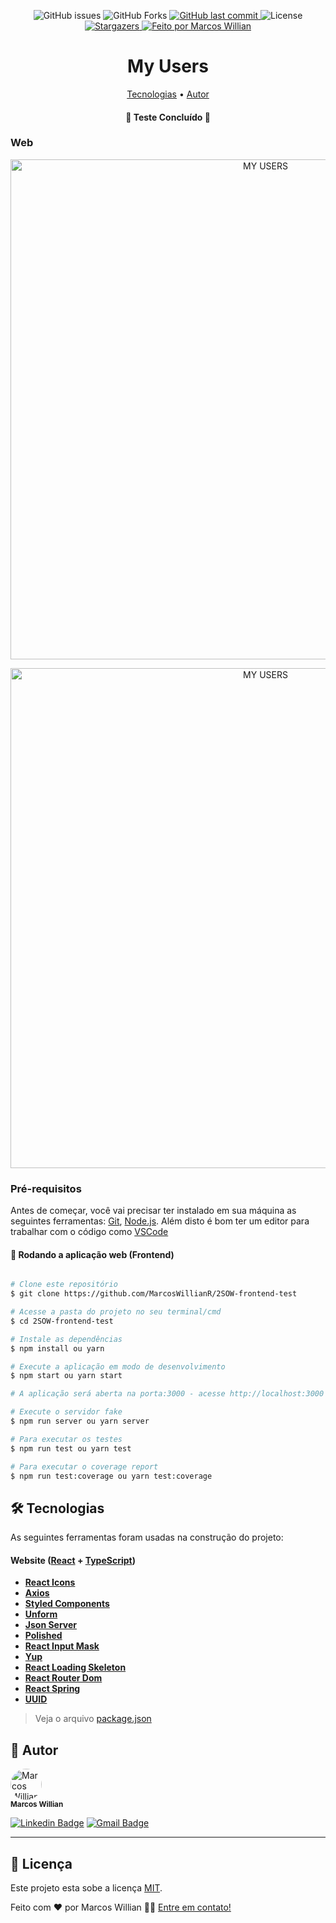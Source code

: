 
<p align="center">
  <img alt="GitHub issues" src="https://img.shields.io/github/issues/MarcosWillianR/2SOW-frontend-test">

  <img alt="GitHub Forks" src="https://img.shields.io/github/forks/MarcosWillianR/2SOW-frontend-test">

  <a href="https://github.com/MarcosWillianR/2SOW-frontend-test/commits/master">
    <img alt="GitHub last commit" src="https://img.shields.io/github/last-commit/MarcosWillianr/2SOW-frontend-test">
  </a>

  <img alt="License" src="https://img.shields.io/badge/license-MIT-117EFF">

  <a href="https://github.com/MarcosWillianR/2SOW-frontend-test/stargazers">
    <img alt="Stargazers" src="https://img.shields.io/github/stars/MarcosWillianR/2SOW-frontend-test">
  </a>

  <a href="https://github.com/MarcosWillianR">
    <img alt="Feito por Marcos Willian" src="http://img.shields.io/badge/feito%20por-Marcos%20Willian-%117EFF">
  </a>
</p>

<h1 align="center">My Users</h1>

<p align="center">
 <a href="#-tecnologias">Tecnologias</a> •
 <a href="#-autor">Autor</a>
</p>

<h4 align="center">
	🚧  Teste Concluído 🚧
</h4>

### Web

<p align="center" style="display: flex; align-items: flex-start; justify-content: center;">
  <img alt="MY USERS" title="#D1" src="src/assets/desktop1.gif" width="800px">
</p>

<p align="center" style="display: flex; align-items: flex-start; justify-content: center;">
  <img alt="MY USERS" title="#D1" src="src/assets/desktop2.gif" width="800px">
</p>


### Pré-requisitos

Antes de começar, você vai precisar ter instalado em sua máquina as seguintes ferramentas:
[Git](https://git-scm.com), [Node.js](https://nodejs.org/en/).
Além disto é bom ter um editor para trabalhar com o código como [VSCode](https://code.visualstudio.com/)

#### 🧭 Rodando a aplicação web (Frontend)

```bash

# Clone este repositório
$ git clone https://github.com/MarcosWillianR/2SOW-frontend-test

# Acesse a pasta do projeto no seu terminal/cmd
$ cd 2SOW-frontend-test

# Instale as dependências
$ npm install ou yarn

# Execute a aplicação em modo de desenvolvimento
$ npm start ou yarn start

# A aplicação será aberta na porta:3000 - acesse http://localhost:3000

# Execute o servidor fake
$ npm run server ou yarn server

# Para executar os testes
$ npm run test ou yarn test

# Para executar o coverage report
$ npm run test:coverage ou yarn test:coverage

```

## 🛠 Tecnologias

As seguintes ferramentas foram usadas na construção do projeto:

#### **Website**  ([React](https://reactjs.org/)  +  [TypeScript](https://www.typescriptlang.org/))

-   **[React Icons](https://react-icons.github.io/react-icons/)**
-   **[Axios](https://github.com/axios/axios)**
-   **[Styled Components](https://github.com/styled-components/styled-components)**
-   **[Unform](https://github.com/Rocketseat/unform)**
-   **[Json Server](https://github.com/typicode/json-server)**
-   **[Polished](https://github.com/styled-components/polished)**
-   **[React Input Mask](https://github.com/sanniassin/react-input-mask)**
-   **[Yup](https://github.com/jquense/yup)**
-   **[React Loading Skeleton](https://github.com/dvtng/react-loading-skeleton)**
-   **[React Router Dom](https://github.com/ReactTraining/react-router/tree/master/packages/react-router-dom)**
-   **[React Spring](https://www.react-spring.io/)**
-   **[UUID](https://github.com/uuidjs/uuid)**

> Veja o arquivo  [package.json](https://github.com/MarcosWillianR/2SOW-frontend-test/blob/master/package.json)

## 🦸 Autor

 <img style="border-radius: 50%;" src="https://github.com/MarcosWillianR.png" width="50px;" height="50px" alt="Marcos Willian"/>
 <br />
 <sub><b>Marcos Willian</b></sub></a>
 <br />

[![Linkedin Badge](https://img.shields.io/badge/-Marcos%20Willian-blue?style=flat-square&logo=Linkedin&logoColor=white&link=https://www.linkedin.com/in/marcos-willian-977311188/)](https://www.linkedin.com/in/marcos-willian-977311188/)
[![Gmail Badge](https://img.shields.io/badge/-markusuuuu@gmail.com-c14438?style=flat-square&logo=Gmail&logoColor=white&link=mailto:markusuuuu@gmail.com)](markusuuuu@gmail.com)

---

## 📝 Licença

Este projeto esta sobe a licença [MIT](./LICENSE).

Feito com ❤️ por Marcos Willian 👋🏽 [Entre em contato!](https://www.linkedin.com/in/marcos-willian-977311188/)

